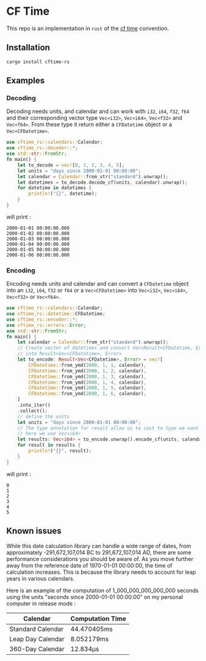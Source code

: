 # CF Time

This repo is an implementation in `rust` of the [cf time](https://cfconventions.org/Data/cf-conventions/cf-conventions-1.10/cf-conventions.html#time-coordinate) convention.

## Installation

```
cargo install cftime-rs
```

## Examples 

### Decoding 

Decoding needs units, and calendar and can work with `i32`, `i64`, `f32`, ``f64`` and their corresponding vector type `Vec<i32>`, `Vec<i64>`, `Vec<f32>` and `Vec<f64>`. From these type it return either a `CFDatetime` object or a `Vec<CFDatetime>`.

```rust
use cftime_rs::calendars::Calendar;
use cftime_rs::decoder::*;
use std::str::FromStr;
fn main() {
    let to_decode = vec![0, 1, 2, 3, 4, 5];
    let units = "days since 2000-01-01 00:00:00";
    let calendar = Calendar::from_str("standard").unwrap();
    let datetimes = to_decode.decode_cf(units, calendar).unwrap();
    for datetime in datetimes {
        println!("{}", datetime);
    }
}
```

will print :

```
2000-01-01 00:00:00.000
2000-01-02 00:00:00.000
2000-01-03 00:00:00.000
2000-01-04 00:00:00.000
2000-01-05 00:00:00.000
2000-01-06 00:00:00.000
```

### Encoding 

Encoding needs units and calendar and can convert a `CFDatetime` object into an `i32`, `i64`, `f32` or  `f64` or a `Vec<CFDatetime>` into `Vec<i32>`, `Vec<i64>`, `Vec<f32>` or `Vec<f64>`.

```rust
use cftime_rs::calendars::Calendar;
use cftime_rs::datetime::CFDatetime;
use cftime_rs::encoder::*;
use cftime_rs::errors::Error;
use std::str::FromStr;
fn main() {
    let calendar = Calendar::from_str("standard").unwrap();
    // Create vector of datetimes and convert Vec<Result<CFDatetime, Error>>
    // into Result<Vec<CFDatetime>, Error>
    let to_encode: Result<Vec<CFDatetime>, Error> = vec![
        CFDatetime::from_ymd(2000, 1, 1, calendar),
        CFDatetime::from_ymd(2000, 1, 2, calendar),
        CFDatetime::from_ymd(2000, 1, 3, calendar),
        CFDatetime::from_ymd(2000, 1, 4, calendar),
        CFDatetime::from_ymd(2000, 1, 5, calendar),
        CFDatetime::from_ymd(2000, 1, 6, calendar),
    ]
    .into_iter()
    .collect();
    // define the units
    let units = "days since 2000-01-01 00:00:00";
    // The type annotation for result allow us to cast to type we want
    // here we use Vec<i64>
    let results: Vec<i64> = to_encode.unwrap().encode_cf(units, calendar).unwrap();
    for result in results {
        println!("{}", result);
    }
}
```

will print :

```
0
1
2
3
4
5
```

## Known issues
While this date calculation library can handle a wide range of dates, from approximately -291,672,107,014 BC to 291,672,107,014 AD, there are some performance considerations you should be aware of.
As you move further away from the reference date of 1970-01-01 00:00:00, the time of calculation increases. This is because the library needs to account for leap years in various calendars.

Here is an example of the computation of 1_000_000_000_000_000 seconds using the units "seconds since 2000-01-01 00:00:00" on my personal computer in release mode :

| Calendar          | Computation Time |
|-------------------|------------------|
| Standard Calendar | 44.470405ms      |
| Leap Day Calendar | 8.052179ms       |
| 360-Day Calendar  | 12.834µs         |
